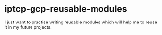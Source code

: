 # iptcp-gcp-reusable-modules

I just want to practise writing reusable modules which will help me to reuse it in my future projects.
